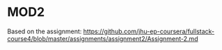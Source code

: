# MOD2

Based on the assignment:  https://github.com/jhu-ep-coursera/fullstack-course4/blob/master/assignments/assignment2/Assignment-2.md

